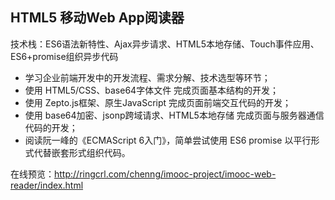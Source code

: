 HTML5 移动Web App阅读器
---
技术栈：ES6语法新特性、Ajax异步请求、HTML5本地存储、Touch事件应用、ES6+promise组织异步代码

- 学习企业前端开发中的开发流程、需求分解、技术选型等环节；
- 使用 HTML5/CSS、base64字体文件 完成页面基本结构的开发；
- 使用 Zepto.js框架、原生JavaScript 完成页面前端交互代码的开发；
- 使用 base64加密、jsonp跨域请求、HTML5本地存储 完成页面与服务器通信代码的开发；
- 阅读阮一峰的《ECMAScript 6入门》，简单尝试使用 ES6 promise 以平行形式代替嵌套形式组织代码。

在线预览：<http://ringcrl.com/chenng/imooc-project/imooc-web-reader/index.html>